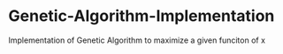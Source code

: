 # Genetic-Algorithm-Implementation

Implementation of Genetic Algorithm to maximize a given funciton of x
